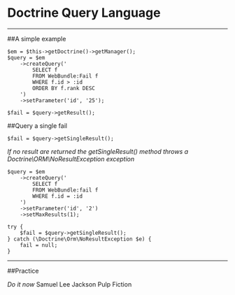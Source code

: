 Doctrine Query Language
=======================

---

##A simple example

    $em = $this->getDoctrine()->getManager();
    $query = $em
        ->createQuery('
            SELECT f
            FROM WebBundle:Fail f
            WHERE f.id > :id
            ORDER BY f.rank DESC
        ')
        ->setParameter('id', '25');

    $fail = $query->getResult();

##Query a single fail

    $fail = $query->getSingleResult();
    
*If no result are returned the getSingleResult() method throws a Doctrine\ORM\NoResultException exception*
    
    $query = $em
        ->createQuery('
            SELECT f
            FROM WebBundle:fail f
            WHERE f.id = :id
        ')
        ->setParameter('id', '2')
        ->setMaxResults(1);

    try {
        $fail = $query->getSingleResult();
    } catch (\Doctrine\Orm\NoResultException $e) {
        fail = null;
    }
    
---

##Practice

*Do it now* Samuel Lee Jackson Pulp Fiction
